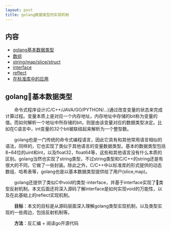 ```yaml
---
layout: post
title: golang数据类型的实现机制
---
```

内容
-------

- [golang基本数据类型](#user-content-example)
- [数组](#user-content-spec)
- [string/map/slice/struct](#user-content-comment)
- [interface](#user-content-keyvalue-pair)
- [reflect](#user-content-keys)
- [在标准库中的应用](#user-content-string)

golang基本数据类型
---------
&emsp;&emsp;命令式程序设计(C/C++/JAVA/GO/PYTHON/...)通过改变变量的状态来完成计算过程。变量本质上是对应一个内存地址，内存地址中存储的bit称为变量的值。而如何解析一个地址中所存储的bit，则是由该变量对应的数据类型决定。比如在C语言中，int变量的32个bit被联结起来解析为一个整型数。

&emsp;&emsp;golang也是一门传统的命令式编程语言，因此它具有和其他常用语言相似的语法，同样的，它也实现了类似于其他语言的变量数据类型。基本的数据类型包括8~64位的uint和int，以及float32，float64等，这些和其他语言没有什么本质的区别。golang当然也实现了string类型，不过string类型和C/C++的string还是有很大的不同，它做了一些封装。除此之外，C/C++中以标准库的形式提供的动态数组、哈希表等，golang也是以基本数据类型提供给了用户(slice,map)。

&emsp;&emsp;golang还提供了类似C中void的类型-interface，并基于interface实现了类型反射机制。本文后面还将深入源码了解interface是如何实现void的万能性，以及在此基础上的reflect实现机制。


&emsp;&emsp;**目标**：本文的目标是从源码层面深入理解golang类型实现机制，以及类型实现的一些周边，包括反射机制等。


&emsp;&emsp;**方法**：反汇编 + 阅读go开源代码

